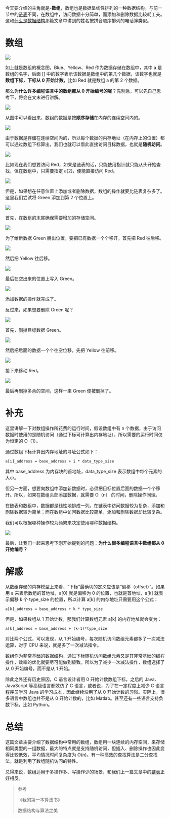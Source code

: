 今天要介绍的主角就是-**数组**，数组也是数据呈线性排列的一种数据结构。与前一节中的[链表](https://www.tianheyu.top/archives/what-is-linkedlist)不同，在数组中，访问数据十分简单，而添加和删除数据比较耗工夫。这和[什么是数据结构](https://www.tianheyu.top/archives/what-is-data-structure)那篇文章中讲到的姓名按拼音顺序排列的电话簿类似。

# 数组

![](https://img-blog.csdnimg.cn/20200209220830650.png)

如上就是数组的概念图，Blue、Yellow、Red 作为数据存储在数组中，其中 a 是数组的名字，后面 [] 中的数字表示该数据是数组中的第几个数据，该数字也就是**数组下标，下标从 0 开始计数**，比如 Red 就是数组 a 的第 2 个数据。

那么**为什么许多编程语言中的数组都从 0 开始编号的呢**？先别急，可以先自己思考下，将会在文末进行讲解。

![](https://img-blog.csdnimg.cn/20200209222514668.png)

从图中可以看出来，数组的数据是按**顺序存储**在内存的连续空间内的。

![](https://img-blog.csdnimg.cn/20200209220830650.png)

由于数据是存储在连续空间内的，所以每个数据的内存地址（在内存上的位置）都可以通过数组下标算出，我们也就可以借此直接访问目标数据，也就是**随机访问**。

![](https://img-blog.csdnimg.cn/20200209222553457.png)

比如现在我们想要访问 Red，如果是链表的话，只能使用指针就只能从头开始查找，但在数组中，只需要指定 a[2]，便能直接访问 Red。

![](https://img-blog.csdnimg.cn/20200209222634395.png)

但是，如果想在任意位置上添加或者删除数据，数组的操作就要比链表复杂多了。这里我们尝试将 Green 添加到第 2 个位置上。

![](https://img-blog.csdnimg.cn/20200209222659830.png)

首先，在数组的末尾确保需要增加的存储空间。

![](https://img-blog.csdnimg.cn/20200209222722222.png)

为了给新数据 Green 腾出位置，要把已有数据一个个移开，首先把 Red 往后移。

![](https://img-blog.csdnimg.cn/20200209222741919.png)

然后把 Yellow 往后移。

![](https://img-blog.csdnimg.cn/20200209222759425.png)

最后在空出来的位置上写入 Green。

![](https://img-blog.csdnimg.cn/2020020922225895.png)

添加数据的操作就完成了。

反过来，如果想要删除 Green 呢？

![](https://img-blog.csdnimg.cn/20200209222326268.png)

首先，删掉目标数据 Green。

![](https://img-blog.csdnimg.cn/20200209222358305.png)

然后把后面的数据一个个往空位移，先把 Yellow 往前移。

![](https://img-blog.csdnimg.cn/20200209222413482.png)

接下来移动 Red。

![](https://img-blog.csdnimg.cn/20200209222443887.png)

最后再删掉多余的空间，这样一来 Green 便被删掉了。

# 补充

这里讲解一下对数组操作所花费的运行时间，假设数组中有 n 个数据，由于访问数据时使用的是随机访问（通过下标可计算出内存地址），所以需要的运行时间仅为恒定的 O（1）。

通过数组下标计算出内存地址的寻址公式如下：

```
a[i]_address = base_address + i * data_type_size
```

其中 base_address 为内存块的首地址，data_type_size 表示数组中每个元素的大小。

但另一方面，想要向数组中添加新数据时，必须把目标位置后面的数据一个个移开。所以，如果在数组头部添加数据，就需要 O（n） 的时间，删除操作同理。

在链表和数组中，数据都是线性地排成一列。在链表中访问数据较为复杂，添加和删除数据较为简单；而在数组中访问数据比较简单，添加和删除数据却比较复杂。

我们可以根据哪种操作较为频繁来决定使用哪种数据结构。

![](https://img-blog.csdnimg.cn/20200209223824111.png)

最后，让我们一起来思考下刚开始提到的问题：**为什么很多编程语言中数组都从 0 开始编号？**

# 解惑

从数组存储的内存模型上来看，“下标”最确切的定义应该是“偏移（offset）”。如果用 a 来表示数组的首地址，a[0] 就是偏移为 0 的位置，也就是首地址，a[k] 就表示偏移 k 个 type_size 的位置，所以计算 a[k] 的内存地址只需要用这个公式：

```
a[k]_address = base_address + k * type_size
```

但是，如果数组从 1 开始计数，那我们计算数组元素 a[k] 的内存地址就会变为：

```
a[k]_address = base_address + (k-1)*type_size
```

对比两个公式，可以发现，从 1 开始编号，每次随机访问数组元素都多了一次减法运算，对于 CPU 来说，就是多了一次减法指令。

数组作为非常基础的数据结构，通过下标随机访问数组元素又是其非常基础的编程操作，效率的优化就要尽可能做到极致。所以为了减少一次减法操作，数组选择了从 0 开始编号，而不是从 1 开始。

除此之外还有历史原因，C 语言设计者用 0 开始计数数组下标，之后的 Java、JavaScript 等高级语言都效仿了 C 语言，或者说，为了在一定程度上减少 C 语言程序员学习 Java 的学习成本，因此继续沿用了从 0 开始计数的习惯。实际上，很多语言中数组也并不是从 0 开始计数的，比如 Matlab。甚至还有一些语言支持负数下标，比如 Python。

# 总结

这篇文章主要介绍了数据结构中常用的数组，数组用一块连续的内存空间，来存储相同类型的一组数据，最大的特点就是支持随机访问，但插入、删除操作也因此变得比较低效，平均情况时间复杂度为 O(n)。有一种高效的查找算法是二分查找法，就是利用了数组随机访问的特性。

总得来说，数组适用于多操作多、写操作少的场景，和我们上一篇文章中的[链表](https://www.tianheyu.top/archives/what-is-linkedlist)正好相反。

> 参考
> 
> 《我的第一本算法书》
>
> 数据结构与算法之美